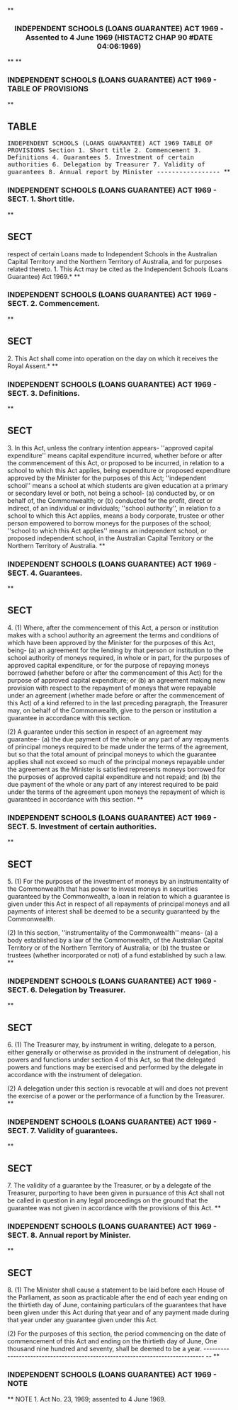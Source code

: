 **<b>

### <center><name>INDEPENDENT SCHOOLS (LOANS GUARANTEE) ACT 1969 - Assented to 4 June 1969 (HISTACT2 CHAP 90 #DATE 04:06:1969) </name></center>
</b>** 
**<b>

### <name>INDEPENDENT SCHOOLS (LOANS GUARANTEE) ACT 1969 - TABLE OF PROVISIONS </name>
</b>** 

## TABLE
<tables> <tt><lf>               INDEPENDENT  SCHOOLS  (LOANS  GUARANTEE)  ACT  1969<lf> <lf>                              TABLE  OF  PROVISIONS<lf> Section<lf>   1\.        Short title<lf>   2\.        Commencement<lf>   3\.        Definitions<lf>   4\.        Guarantees<lf>   5\.        Investment of certain authorities<lf>   6\.        Delegation by Treasurer<lf>   7\.        Validity of guarantees<lf>   8\.        Annual report by Minister<lf> <lf>                                -----------------<lf> </lf></lf></lf></lf></lf></lf></lf></lf></lf></lf></lf></lf></lf></lf></lf></tt></tables>
**<b>

### <name>INDEPENDENT SCHOOLS (LOANS GUARANTEE) ACT 1969 - SECT. 1\. Short title. </name>
</b>** 

## SECT
<sect> respect of certain Loans made to Independent Schools in the Australian Capital Territory and the Northern Territory of Australia, and for purposes related thereto.<lf>   1\. This Act may be cited as the Independent Schools (Loans Guarantee) Act 1969.*<lf> </lf></lf></sect>
**<b>

### <name>INDEPENDENT SCHOOLS (LOANS GUARANTEE) ACT 1969 - SECT. 2\. Commencement. </name>
</b>** 

## SECT
<sect>   2\. This Act shall come into operation on the day on which it receives the Royal Assent.*<lf> </lf></sect>
**<b>

### <name>INDEPENDENT SCHOOLS (LOANS GUARANTEE) ACT 1969 - SECT. 3\. Definitions. </name>
</b>** 

## SECT
<sect>   3\. In this Act, unless the contrary intention appears-<lf> <lf>   ''approved capital expenditure'' means capital expenditure incurred, whether before or after the commencement of this Act, or proposed to be incurred, in relation to a school to which this Act applies, being expenditure or proposed expenditure approved by the Minister for the purposes of this Act;<lf> <lf>   ''independent school'' means a school at which students are given education at a primary or secondary level or both, not being a school-<lf> <lf>      (a)  conducted by, or on behalf of, the Commonwealth; or<lf> <lf>      (b)  conducted for the profit, direct or indirect, of an individual or individuals;<lf> <lf>   ''school authority'', in relation to a school to which this Act applies, means a body corporate, trustee or other person empowered to borrow moneys for the purposes of the school;<lf> <lf>   ''school to which this Act applies'' means an independent school, or proposed independent school, in the Australian Capital Territory or the Northern Territory of Australia.<lf> </lf></lf></lf></lf></lf></lf></lf></lf></lf></lf></lf></lf></lf></sect>
**<b>

### <name>INDEPENDENT SCHOOLS (LOANS GUARANTEE) ACT 1969 - SECT. 4\. Guarantees. </name>
</b>** 

## SECT
<sect>   4\. (1) Where, after the commencement of this Act, a person or institution makes with a school authority an agreement the terms and conditions of which have been approved by the Minister for the purposes of this Act, being-<lf> <lf>   (a)  an agreement for the lending by that person or institution to the school authority of moneys required, in whole or in part, for the purposes of approved capital expenditure, or for the purpose of repaying moneys borrowed (whether before or after the commencement of this Act) for the purpose of approved capital expenditure; or<lf> <lf>   (b)  an agreement making new provision with respect to the repayment of moneys that were repayable under an agreement (whether made before or after the commencement of this Act) of a kind referred to in the last preceding paragraph, <lf> the Treasurer may, on behalf of the Commonwealth, give to the person or institution a guarantee in accordance with this section.<lf> 

  (2) A guarantee under this section in respect of an agreement may guarantee-<lf> <lf>   (a)  the due payment of the whole or any part of any repayments of principal moneys required to be made under the terms of the agreement, but so that the total amount of principal moneys to which the guarantee applies shall not exceed so much of the principal moneys repayable under the agreement as the Minister is satisfied represents moneys borrowed for the purposes of approved capital expenditure and not repaid; and<lf> <lf>   (b)  the due payment of the whole or any part of any interest required to be paid under the terms of the agreement upon moneys the repayment of which is guaranteed in accordance with this section.<lf> </lf></lf></lf></lf></lf>
</lf></lf></lf></lf></lf></lf></sect>
**<b>

### <name>INDEPENDENT SCHOOLS (LOANS GUARANTEE) ACT 1969 - SECT. 5\. Investment of certain authorities. </name>
</b>** 

## SECT
<sect>   5\. (1) For the purposes of the investment of moneys by an instrumentality of the Commonwealth that has power to invest moneys in securities guaranteed by the Commonwealth, a loan in relation to which a guarantee is given under this Act in respect of all repayments of principal moneys and all payments of interest shall be deemed to be a security guaranteed by the Commonwealth.<lf> 

  (2) In this section, ''instrumentality of the Commonwealth'' means-<lf> <lf>   (a)  a body established by a law of the Commonwealth, of the Australian Capital Territory or of the Northern Territory of Australia; or<lf> <lf>   (b)  the trustee or trustees (whether incorporated or not) of a fund established by such a law.<lf> </lf></lf></lf></lf></lf>
</lf></sect>
**<b>

### <name>INDEPENDENT SCHOOLS (LOANS GUARANTEE) ACT 1969 - SECT. 6\. Delegation by Treasurer. </name>
</b>** 

## SECT
<sect>   6\. (1) The Treasurer may, by instrument in writing, delegate to a person, either generally or otherwise as provided in the instrument of delegation, his powers and functions under section 4 of this Act, so that the delegated powers and functions may be exercised and performed by the delegate in accordance with the instrument of delegation.<lf> 

  (2) A delegation under this section is revocable at will and does not prevent the exercise of a power or the performance of a function by the Treasurer.<lf> </lf>
</lf></sect>
**<b>

### <name>INDEPENDENT SCHOOLS (LOANS GUARANTEE) ACT 1969 - SECT. 7\. Validity of guarantees. </name>
</b>** 

## SECT
<sect>   7\. The validity of a guarantee by the Treasurer, or by a delegate of the Treasurer, purporting to have been given in pursuance of this Act shall not be called in question in any legal proceedings on the ground that the guarantee was not given in accordance with the provisions of this Act.<lf> </lf></sect>
**<b>

### <name>INDEPENDENT SCHOOLS (LOANS GUARANTEE) ACT 1969 - SECT. 8\. Annual report by Minister. </name>
</b>** 

## SECT
<sect>   8\. (1) The Minister shall cause a statement to be laid before each House of the Parliament, as soon as practicable after the end of each year ending on the thirtieth day of June, containing particulars of the guarantees that have been given under this Act during that year and of any payment made during that year under any guarantee given under this Act.<lf> 

  (2) For the purposes of this section, the period commencing on the date of commencement of this Act and ending on the thirtieth day of June, One thousand nine hundred and seventy, shall be deemed to be a year.<lf> ------------------------------------------------------------------------------ -- <lf> </lf></lf>
</lf></sect>
**<b>

### <name>INDEPENDENT SCHOOLS (LOANS GUARANTEE) ACT 1969 - NOTE </name>
</b>** <lf>                                       NOTE<lf> 1\.  Act No. 23, 1969; assented to 4 June 1969\. </lf></lf>
